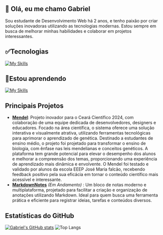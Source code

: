 ## 👋 Olá, eu me chamo Gabriel
Sou estudante de Desenvolvimento Web há 2 anos, e tenho paixão por criar soluções inovadoras utilizando as tecnologias modernas. Estou sempre em busca de melhorar minhas habilidades e colaborar em projetos interessantes.

<!---
Gabriel-Sousa-Dev/Gabriel-Sousa-Dev is a ✨ special ✨ repository because its `README.md` (this file) appears on your GitHub profile.
You can click the Preview link to take a look at your changes.
--->

## ✅️Tecnologias 
[![My Skills](https://go-skill-icons.vercel.app/api/icons?i=html,css,js,typescript,react,bootstrap,git,github,npm,mysql,php&perline=6)](https://skillicons.dev)
## 📖Estou aprendendo 
[![My Skills](https://go-skill-icons.vercel.app/api/icons?i=electron,reactnative&perline=6)](https://skillicons.dev)

## Principais Projetos
- **[Mendel](https://github.com/Matheus1415/Mendel)**: Projeto inovador para o Ceará Científico 2024, com colaboração de uma equipe dedicada de desenvolvedores, designers e educadores. Focado na área científica, o sistema oferece uma solução interativa e visualmente atrativa, utilizando ferramentas tecnológicas para aprimorar o aprendizado de genética. Destinado a estudantes de ensino médio, o projeto foi projetado para transformar o ensino de biologia, com ênfase nas leis mendelianas e conceitos genéticos. A plataforma tem grande potencial para elevar o desempenho dos alunos e melhorar a compreensão dos temas, proporcionando uma experiência de aprendizado mais dinâmica e envolvente. O Mendel foi testado e validado por alunos da escola EEEP José Maria falcão, recebendo feedback positivo pela sua eficácia em tornar o conteúdo científico mais acessível e interessante. 
- **[MarkdownNotes](https://github.com/Gabriel-Sousa-Dev/MarkdownNotes)** *(Em Andamento)* : Um bloco de notas moderno e multiplataforma, projetado para facilitar a criação e organização de anotações utilizando Markdown. Ideal para quem busca uma ferramenta prática e eficiente para registrar ideias, tarefas e conteúdos diversos.
          
## Estatísticas do GitHub
<p align="center">

[![Gabriel's GitHub stats](https://github-readme-stats.vercel.app/api?username=Gabriel-Sousa-Dev&theme=tokyonight)](https://github.com/anuraghazra/github-readme-stats)
![Top Langs](https://github-readme-stats.vercel.app/api/top-langs/?username=Gabriel-Sousa-Dev&layout=compact&theme=tokyonight)

</p>




